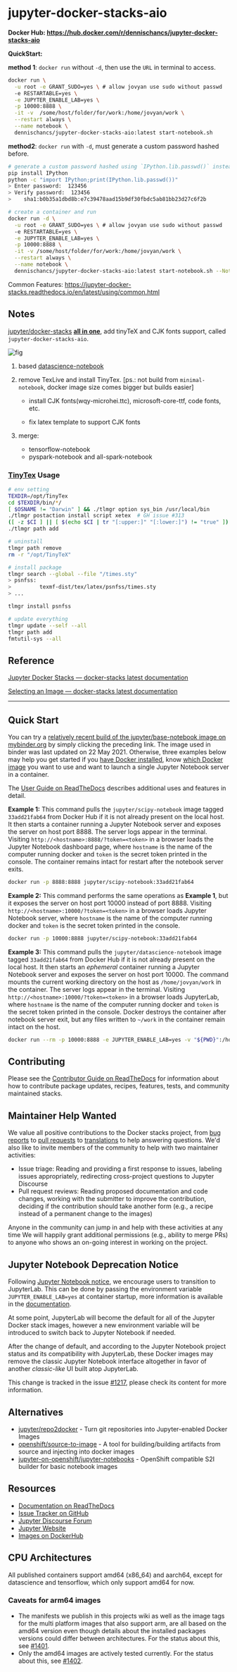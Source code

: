 # jupyter-docker-stacks-aio

**Docker Hub: https://hub.docker.com/r/dennischancs/jupyter-docker-stacks-aio**

**QuickStart:**

**method 1**: `docker run` without `-d`, then use the `URL` in terminal to access.

```bash
docker run \
  -u root -e GRANT_SUDO=yes \ # allow jovyan use sudo without passwd
  -e RESTARTABLE=yes \
  -e JUPYTER_ENABLE_LAB=yes \
  -p 10000:8888 \
  -it -v  /some/host/folder/for/work:/home/jovyan/work \
  --restart always \
  --name notebook \
  dennischancs/jupyter-docker-stacks-aio:latest start-notebook.sh
```

**method2**: `docker run` with `-d`, must generate a custom password hashed before.

```bash
# generate a custom password hashed using `IPython.lib.passwd()` instead of the default token
pip install IPython
python -c "import IPython;print(IPython.lib.passwd())"
> Enter password:  123456
> Verify password:  123456
>    sha1:b0b35a1dbd8b:e7c39478aad15b9df30fbdc5ab81bb23d27c6f2b

# create a container and run
docker run -d \
  -u root -e GRANT_SUDO=yes \ # allow jovyan use sudo without passwd
  -e RESTARTABLE=yes \
  -e JUPYTER_ENABLE_LAB=yes \
  -p 10000:8888 \
  -it -v /some/host/folder/for/work:/home/jovyan/work \
  --restart always \
  --name notebook \
  dennischancs/jupyter-docker-stacks-aio:latest start-notebook.sh --NotebookApp.password='sha1:b0b35a1dbd8b:e7c39478aad15b9df30fbdc5ab81bb23d27c6f2b'
```


Common Features: https://jupyter-docker-stacks.readthedocs.io/en/latest/using/common.html

## Notes

[jupyter/docker-stacks](https://github.com/jupyter/docker-stacks) **<u>all in one</u>**, add tinyTeX and CJK fonts support, called `jupyter-docker-stacks-aio`.

![fig](images/datascience-notebook.png)

1. based  [datascience-notebook](https://github.com/jupyter/docker-stacks/tree/master/datascience-notebook)

2. remove TexLive and install TinyTex. [ps.: not build from `minimal-notebook`, docker image size comes bigger but builds easier]

   - install CJK fonts(wqy-microhei.ttc), microsoft-core-ttf, code fonts, etc.

   - fix latex template to support CJK fonts

3. merge:

   - tensorflow-notebook
   - pyspark-notebook and all-spark-notebook

### [TinyTex](https://yihui.org/tinytex/) Usage

```bash
# env setting
TEXDIR=/opt/TinyTex
cd $TEXDIR/bin/*/
[ $OSNAME != "Darwin" ] && ./tlmgr option sys_bin /usr/local/bin
./tlmgr postaction install script xetex  # GH issue #313
([ -z $CI ] || [ $(echo $CI | tr "[:upper:]" "[:lower:]") != "true" ]) && ./tlmgr option repository ctan
./tlmgr path add

# uninstall
tlmgr path remove
rm -r "/opt/TinyTeX"

# install package
tlmgr search --global --file "/times.sty"
> psnfss:
>         texmf-dist/tex/latex/psnfss/times.sty
> ...

tlmgr install psnfss

# update everything
tlmgr update --self --all
tlmgr path add
fmtutil-sys --all

```

## Reference

[Jupyter Docker Stacks — docker-stacks latest documentation](https://jupyter-docker-stacks.readthedocs.io/en/latest/)

[Selecting an Image — docker-stacks latest documentation](https://jupyter-docker-stacks.readthedocs.io/en/latest/using/selecting.html#jupyter-datascience-notebook)

---------

## Quick Start

You can try a [relatively recent build of the jupyter/base-notebook image on mybinder.org](https://mybinder.org/v2/gh/jupyter/docker-stacks/master?filepath=README.ipynb)
by simply clicking the preceding link.
The image used in binder was last updated on 22 May 2021.
Otherwise, three examples below may help you get started if you [have Docker installed](https://docs.docker.com/install/),
know [which Docker image](https://jupyter-docker-stacks.readthedocs.io/en/latest/using/selecting.html) you want to use
and want to launch a single Jupyter Notebook server in a container.

The [User Guide on ReadTheDocs](https://jupyter-docker-stacks.readthedocs.io/) describes additional uses and features in detail.

**Example 1:** This command pulls the `jupyter/scipy-notebook` image tagged `33add21fab64` from Docker Hub if it is not already present on the local host.
It then starts a container running a Jupyter Notebook server and exposes the server on host port 8888.
The server logs appear in the terminal.
Visiting `http://<hostname>:8888/?token=<token>` in a browser loads the Jupyter Notebook dashboard page,
where `hostname` is the name of the computer running docker and `token` is the secret token printed in the console.
The container remains intact for restart after the notebook server exits.

```bash
docker run -p 8888:8888 jupyter/scipy-notebook:33add21fab64
```

**Example 2:** This command performs the same operations as **Example 1**, but it exposes the server on host port 10000 instead of port 8888.
Visiting `http://<hostname>:10000/?token=<token>` in a browser loads Jupyter Notebook server,
where `hostname` is the name of the computer running docker and `token` is the secret token printed in the console.

```bash
docker run -p 10000:8888 jupyter/scipy-notebook:33add21fab64
```

**Example 3:** This command pulls the `jupyter/datascience-notebook` image tagged `33add21fab64` from Docker Hub if it is not already present on the local host.
It then starts an _ephemeral_ container running a Jupyter Notebook server and exposes the server on host port 10000.
The command mounts the current working directory on the host as `/home/jovyan/work` in the container.
The server logs appear in the terminal.
Visiting `http://<hostname>:10000/?token=<token>` in a browser loads JupyterLab,
where `hostname` is the name of the computer running docker and `token` is the secret token printed in the console.
Docker destroys the container after notebook server exit, but any files written to `~/work` in the container remain intact on the host.

```bash
docker run --rm -p 10000:8888 -e JUPYTER_ENABLE_LAB=yes -v "${PWD}":/home/jovyan/work jupyter/datascience-notebook:33add21fab64
```

## Contributing

Please see the [Contributor Guide on ReadTheDocs](https://jupyter-docker-stacks.readthedocs.io/) for
information about how to contribute package updates, recipes, features, tests, and community
maintained stacks.

## Maintainer Help Wanted

We value all positive contributions to the Docker stacks project,
from [bug reports](https://jupyter-docker-stacks.readthedocs.io/en/latest/contributing/issues.html)
to [pull requests](https://jupyter-docker-stacks.readthedocs.io/en/latest/contributing/packages.html)
to [translations](https://jupyter-docker-stacks.readthedocs.io/en/latest/contributing/translations.html)
to help answering questions.
We'd also like to invite members of the community to help with two maintainer activities:

- Issue triage: Reading and providing a first response to issues, labeling issues appropriately,
  redirecting cross-project questions to Jupyter Discourse
- Pull request reviews: Reading proposed documentation and code changes, working with the submitter
  to improve the contribution, deciding if the contribution should take another form (e.g., a recipe
  instead of a permanent change to the images)

Anyone in the community can jump in and help with these activities at any time
We will happily grant additional permissions (e.g., ability to merge PRs) to anyone who shows an on-going interest in working on the project.

## Jupyter Notebook Deprecation Notice

Following [Jupyter Notebook notice](https://github.com/jupyter/notebook#notice), we encourage users to transition to JupyterLab.
This can be done by passing the environment variable `JUPYTER_ENABLE_LAB=yes` at container startup,
more information is available in the [documentation](https://jupyter-docker-stacks.readthedocs.io/en/latest/using/common.html#docker-options).

At some point, JupyterLab will become the default for all of the Jupyter Docker stack images, however a new environment variable will be introduced to switch back to Jupyter Notebook if needed.

After the change of default, and according to the Jupyter Notebook project status and its compatibility with JupyterLab,
these Docker images may remove the classic Jupyter Notebook interface altogether in favor of another _classic-like_ UI built atop JupyterLab.

This change is tracked in the issue [#1217](https://github.com/jupyter/docker-stacks/issues/1217), please check its content for more information.

## Alternatives

- [jupyter/repo2docker](https://github.com/jupyter/repo2docker) - Turn git repositories into
  Jupyter-enabled Docker Images
- [openshift/source-to-image](https://github.com/openshift/source-to-image) - A tool for
  building/building artifacts from source and injecting into docker images
- [jupyter-on-openshift/jupyter-notebooks](https://github.com/jupyter-on-openshift/jupyter-notebooks) -
  OpenShift compatible S2I builder for basic notebook images

## Resources

- [Documentation on ReadTheDocs](https://jupyter-docker-stacks.readthedocs.io/)
- [Issue Tracker on GitHub](https://github.com/jupyter/docker-stacks)
- [Jupyter Discourse Forum](https://discourse.jupyter.org/)
- [Jupyter Website](https://jupyter.org)
- [Images on DockerHub](https://hub.docker.com/u/jupyter)

## CPU Architectures

All published containers support amd64 (x86_64) and aarch64, except for datascience and tensorflow, which only support amd64 for now.

### Caveats for arm64 images

- The manifests we publish in this projects wiki as well as the image tags for
  the multi platform images that also support arm, are all based on the amd64
  version even though details about the installed packages versions could differ
  between architectures. For the status about this, see
  [#1401](https://github.com/jupyter/docker-stacks/issues/1401).
- Only the amd64 images are actively tested currently. For the status about
  this, see [#1402](https://github.com/jupyter/docker-stacks/issues/1402).
